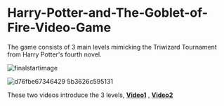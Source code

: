 # Harry-Potter-and-The-Goblet-of-Fire-Video-Game
The game consists of 3 main levels mimicking the Triwizard Tournament from Harry Potter's fourth novel.

![finalstartimage](https://user-images.githubusercontent.com/105011124/167036298-92bf9e5f-8883-4edb-85e4-36e53019ae19.png)

![d76fbe67346429 5b3626c595131](https://user-images.githubusercontent.com/105011124/167037150-fb2f2558-b403-4bf1-97fc-da4881440587.png)

These two videos introduce the 3 levels, [**Video1**](https://www.youtube.com/watch?v=lxrRCqskk80) , [**Video2**](https://www.youtube.com/watch?v=UfXgsDvoZKg&)



